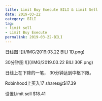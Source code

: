 ```yaml
---
title: Limit Buy Execute BILI & Limit Sell
date: 2019-03-22
category: BILI
tag:
- limit sell
- Limit Buy Execute
permalink: 2019-03-22-BILI
---
```


日线图
![](/IMG/2019.03.22 BILI 1D.png)

30分钟图
![](/IMG/2019.03.22 BILI 30F.png)

日线上在下降的一笔， 30分钟达到中枢下限。

Robinhood上买入17 shares@$\$$17.39

设置Limit sell $\$18.41$
